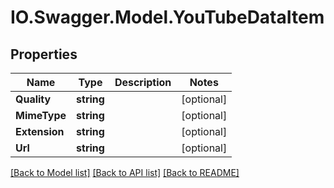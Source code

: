 # IO.Swagger.Model.YouTubeDataItem
## Properties

Name | Type | Description | Notes
------------ | ------------- | ------------- | -------------
**Quality** | **string** |  | [optional] 
**MimeType** | **string** |  | [optional] 
**Extension** | **string** |  | [optional] 
**Url** | **string** |  | [optional] 

[[Back to Model list]](../README.md#documentation-for-models) [[Back to API list]](../README.md#documentation-for-api-endpoints) [[Back to README]](../README.md)

